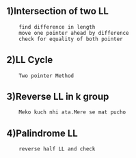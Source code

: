 ## 1)Intersection of two LL
        find difference in length 
        move one pointer ahead by difference
        check for equality of both pointer

## 2)LL Cycle
        Two pointer Method

## 3)Reverse LL in k group
        Meko kuch nhi ata.Mere se mat pucho

## 4)Palindrome LL
        reverse half LL and check